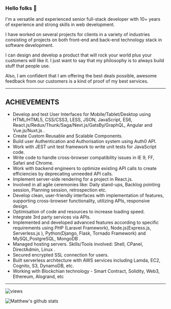 ### Hello folks 👋

I'm a  versatile and experienced senior full-stack developer with 10+ years of experience and
strong skills in web development.

I have worked on several projects for clients in a variety of
industries consisting of projects on both front-end and back-end technology stack in
software development.

I can design and develop a product that will rock your world plus your customers will like it.
I just want to say that my philosophy is to always build stuff that people use.

Also, I am confident that I am offering the best deals possible, awesome feedback from our customers is a kind of proof of my best services.


---

## ACHIEVEMENTS
  - Develop and test User Interfaces for Mobile/Tablet/Desktop using HTML/HTML5, CSS/CSS3, LESS, JSON, JavaScript, ES6, React.js/Redux/Thunk/Saga/Next.js/GatsBy/GraphQL, Angular and Vue.js/Nuxt.js .
  - Create Custom Reusable and Scalable Components.
  - Build user Authentication and Authorisation system using Auth0 API.
  - Work with JEST unit test framework to write unit tests for JavaScript code.
  - Write code to handle cross-browser compatibility issues in IE 9, FF, Safari and Chrome.
  - Work with backend engineers to optimize existing API calls to create efficiencies by deprecating
  unneeded API calls.
  - Implement server-side rendering for a project in React.js.
  - Involved in all agile ceremonies like: Daily stand-ups, Backlog pointing session, Planning session,
  retrospection etc.
  - Develop clean, user-friendly interfaces with implementation of features, supporting cross-browser functionality, utilizing APIs, responsive design.
  - Optimisation of code and resources to increase loading speed.
  - Integrate 3rd party services via APIs.
  - Implemented and developed advanced features according to specific requirements using PHP (Laravel Framework), Node.js(Express.js, Serverless.js ), Python(Django, Flask, Tornado Framework) and MySQL,PostgreSQL, MongoDB .
  - Managed hosting servers. Skills/Tools involved: Shell, CPanel, DirectAdmin, Linux .
  - Secured encrypted SSL connection for users.
  - Built serverless architecture with AWS services including Lamda, EC2, Cognito, S3, DynamoDB, etc.
  - Working with Blockchian technology - Smart Contract, Solidity, Web3, Ethereum, Alogrand, etc

---

![views](https://enbxcd98jgzi9ya.m.pipedream.net/)

![Matthew's github stats](https://github-readme-stats.vercel.app/api?username=mateothegreat&count_private=true&show_icons=true&custom_title=stats%20yo&theme=radical)
